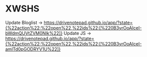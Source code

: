 # XWSHS
Update Bloglist -> https://drivenotepad.github.io/app/?state={%22action%22:%22open%22,%22ids%22:[%220B3yrOoAIceI-bWdmQUVtZVM0Nlk%22]}
Update JS -> https://drivenotepad.github.io/app/?state={%22action%22:%22open%22,%22ids%22:[%220B3yrOoAIceI-amlTd0pGODRYV1U%22]}
